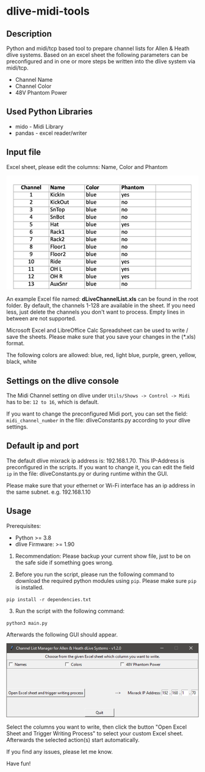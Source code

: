 # dlive-midi-tools
## Description
Python and midi/tcp based tool to prepare channel lists for Allen &amp; Heath dlive systems. Based on an excel sheet the following parameters can be preconfigured and in one or more steps be written into the dlive system via midi/tcp. 
- Channel Name
- Channel Color
- 48V Phantom Power

## Used Python Libraries
* mido - Midi Library
* pandas - excel reader/writer


## Input file
Excel sheet, please edit the columns: Name, Color and Phantom

![Excel](excel.png)

An example Excel file named: **dLiveChannelList.xls** can be found in the root folder. 
By default, the channels 1-128 are available in the sheet. If you need less, 
just delete the channels you don't want to process. Empty lines in between are not supported.

Microsoft Excel and LibreOffice Calc Spreadsheet can be used to write / save the sheets.
Please make sure that you save your changes in the (*.xls) format. 

The following colors are allowed:
blue, red, light blue, purple, green, yellow, black, white

## Settings on the dlive console
The Midi Channel setting on dlive under `Utils/Shows -> Control -> Midi` has to be: `12 to 16`, which is default.

If you want to change the preconfigured Midi port, you can set the field: `midi_channel_number` 
in the file: dliveConstants.py according to your dlive settings. 

## Default ip and port
The default dlive mixrack ip address is: 192.168.1.70. This IP-Address is preconfigured in the scripts. If you want to 
change it, you can edit the field `ip` in the file: dliveConstants.py or during runtime within the GUI.  

Please make sure that your ethernet or Wi-Fi interface has an ip address in the same subnet. e.g. 192.168.1.10
 

## Usage
Prerequisites: 
* Python >= 3.8
* dlive Firmware: >= 1.90

1. Recommendation: Please backup your current show file, just to be on the safe side if something goes wrong.

2. Before you run the script, please run the following command to download the required python modules using `pip`. Please make sure `pip` is installed.

`pip install -r dependencies.txt`

3. Run the script with the following command: 

`python3 main.py`

Afterwards the following GUI should appear. 

![Gui](gui.png)

Select the columns you want to write, then click the button "Open Excel Sheet and Trigger Writing Process" to select your custom Excel sheet. Afterwards the selected action(s) start automatically.

If you find any issues, please let me know.

Have fun!